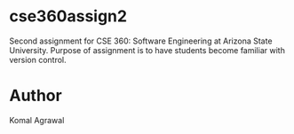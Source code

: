 # cse360assign2
Second assignment for CSE 360: Software Engineering at Arizona State University. Purpose of assignment is to have students become familiar with version control.

# Author
Komal Agrawal
